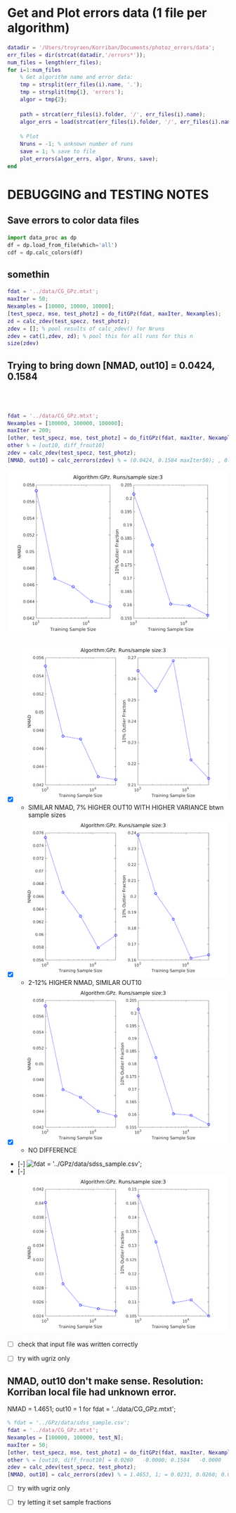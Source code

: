 

# Get and Plot errors data (1 file per algorithm)
<!-- fs -->
```Matlab
datadir = '/Users/troyraen/Korriban/Documents/photoz_errors/data';
err_files = dir(strcat(datadir,'/errors*'));
num_files = length(err_files);
for i=1:num_files
    % Get algorithm name and error data:
    tmp = strsplit(err_files(i).name, '.');
    tmp = strsplit(tmp{1}, 'errors');
    algor = tmp{2};

    path = strcat(err_files(i).folder, '/', err_files(i).name);
    algor_errs = load(strcat(err_files(i).folder, '/', err_files(i).name));

    % Plot
    Nruns = -1; % unknown number of runs
    save = 1; % save to file
    plot_errors(algor_errs, algor, Nruns, save);
end
```
<!-- fe Get and Plot errors data -->



# DEBUGGING and TESTING NOTES
<!-- fs -->

## Save errors to color data files
<!-- fs -->
```python
import data_proc as dp
df = dp.load_from_file(which='all')
cdf = dp.calc_colors(df)
```
<!-- fe ## Save errors to color data files -->

## somethin
```Matlab
fdat = '../data/CG_GPz.mtxt';
maxIter = 50;
Nexamples = [10000, 10000, 10000];
[test_specz, mse, test_photz] = do_fitGPz(fdat, maxIter, Nexamples);
zd = calc_zdev(test_specz, test_photz);
zdev = []; % pool results of calc_zdev() for Nruns
zdev = cat(1,zdev, zd); % pool this for all runs for this n
size(zdev)
```

## Trying to bring down [NMAD, out10] = 0.0424, 0.1584
<!-- fs -->
```Matlab



fdat = '../data/CG_GPz.mtxt';
Nexamples = [100000, 100000, 100000];
maxIter = 200;
[other, test_specz, mse, test_photz] = do_fitGPz(fdat, maxIter, Nexamples);
other % = [out10, diff_frout10]
zdev = calc_zdev(test_specz, test_photz);
[NMAD, out10] = calc_zerrors(zdev) % = (0.0424, 0.1584 maxIter50); , 0.1189
```
![Default Settings](plots/GPz/Defalts.png)
- [x] ![csl_method = 'normalized';](plots/GPz/cslNormalized.png)
    - SIMILAR NMAD, 7% HIGHER OUT10 WITH HIGHER VARIANCE btwn sample sizes
- [x] ![heteroscedastic = false;](plots/GPz/hskFalse.png)
    - 2-12% HIGHER NMAD, SIMILAR OUT10
- [x] ![maxAttempts = 200;](plots/GPz/maxatt200.png)
    - NO DIFFERENCE
- [-] ![fdat = '../GPz/data/sdss_sample.csv';]((plots/GPz/SDSSdat.png))
- [-] ![inputNoise = false;](plots/GPz/inNoiseFalse.png)

- [ ] check that input file was written correctly
- [ ] try with ugriz only


<!-- fe ## Trying to bring down [NMAD, out10] = 0.0424, 0.1584 -->



## NMAD, out10 don't make sense. Resolution: Korriban local file had unknown error.
<!-- fs -->
NMAD = 1.4651; out10 = 1 for fdat = '../data/CG_GPz.mtxt';
```Matlab
% fdat = '../GPz/data/sdss_sample.csv';
fdat = '../data/CG_GPz.mtxt';
Nexamples = [100000, 100000, test_N];
maxIter = 50;
[other, test_specz, mse, test_photz] = do_fitGPz(fdat, maxIter, Nexamples);
other % = [out10, diff_frout10] = 0.0260   -0.0000; 0.1584   -0.0000
zdev = calc_zdev(test_specz, test_photz);
[NMAD, out10] = calc_zerrors(zdev) % = 1.4653, 1; = 0.0231, 0.0260; 0.0424, 0.1584

```
- [ ] try with ugriz only
- [ ] try letting it set sample fractions


<!-- fe ## NMAD, out10 don't make sense -->



<!-- fe # DEBUGGING and TESTING NOTES -->
